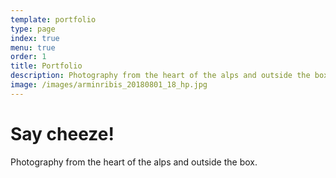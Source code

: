 ```yaml
---
template: portfolio
type: page
index: true
menu: true
order: 1
title: Portfolio
description: Photography from the heart of the alps and outside the box.
image: /images/arminribis_20180801_18_hp.jpg
---
```

# Say cheeze!

Photography from the heart of the alps and outside the box.
